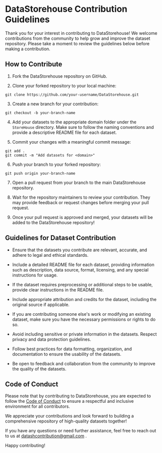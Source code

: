 # DataStorehouse Contribution Guidelines

Thank you for your interest in contributing to DataStorehouse! We welcome contributions from the community to help grow and improve the dataset repository. Please take a moment to review the guidelines below before making a contribution.

## How to Contribute

1. Fork the DataStorehouse repository on GitHub.

2. Clone your forked repository to your local machine:
```shell
git clone https://github.com/your-username/DataStorehouse.git
```
3. Create a new branch for your contribution:
```shell
git checkout -b your-branch-name
```
4. Add your datasets to the appropriate domain folder under the `StoreHouse` directory. Make sure to follow the naming conventions and provide a descriptive README file for each dataset.

5. Commit your changes with a meaningful commit message:
```shell
git add .
git commit -m "Add datasets for <domain>"
```

6. Push your branch to your forked repository:
```shell
git push origin your-branch-name
```

7. Open a pull request from your branch to the main DataStorehouse repository.

8. Wait for the repository maintainers to review your contribution. They may provide feedback or request changes before merging your pull request.

9. Once your pull request is approved and merged, your datasets will be added to the DataStorehouse repository!

## Guidelines for Dataset Contribution

- Ensure that the datasets you contribute are relevant, accurate, and adhere to legal and ethical standards.

- Include a detailed README file for each dataset, providing information such as description, data source, format, licensing, and any special instructions for usage.

- If the dataset requires preprocessing or additional steps to be usable, provide clear instructions in the README file.

- Include appropriate attribution and credits for the dataset, including the original source if applicable.

- If you are contributing someone else's work or modifying an existing dataset, make sure you have the necessary permissions or rights to do so.

- Avoid including sensitive or private information in the datasets. Respect privacy and data protection guidelines.

- Follow best practices for data formatting, organization, and documentation to ensure the usability of the datasets.

- Be open to feedback and collaboration from the community to improve the quality of the datasets.

## Code of Conduct

Please note that by contributing to DataStorehouse, you are expected to follow the [Code of Conduct](https://github.com/neokd/DataStorehouse/blob/main/CODE_OF_CONDUCT.md) to ensure a respectful and inclusive environment for all contributors.

We appreciate your contributions and look forward to building a comprehensive repository of high-quality datasets together!


If you have any questions or need further assistance, feel free to reach out to us at datashcontribution@gmail.com .


Happy contributing!

